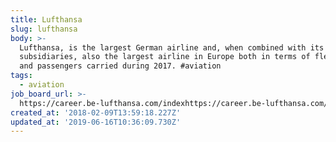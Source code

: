 ```yaml
---
title: Lufthansa
slug: lufthansa
body: >-
  Lufthansa, is the largest German airline and, when combined with its
  subsidiaries, also the largest airline in Europe both in terms of fleet size
  and passengers carried during 2017. #aviation
tags:
  - aviation
job_board_url: >-
  https://career.be-lufthansa.com/indexhttps://career.be-lufthansa.com/index.php?&search_criterion_keyword=berlin.php?&search_criterion_keyword=berlin
created_at: '2018-02-09T13:59:18.227Z'
updated_at: '2019-06-16T10:36:09.730Z'
---
```


